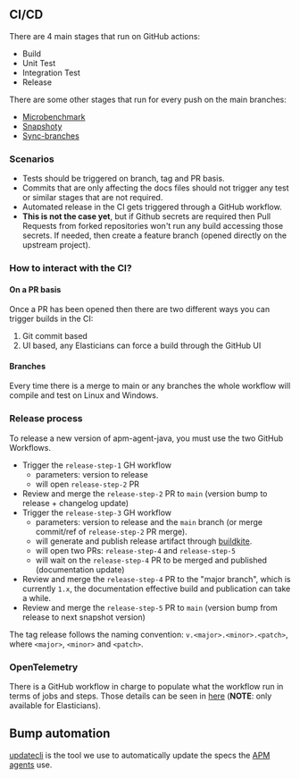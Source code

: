 ## CI/CD

There are 4 main stages that run on GitHub actions:

* Build
* Unit Test
* Integration Test
* Release

There are some other stages that run for every push on the main branches:

* [Microbenchmark](./microbenchmark.yml)
* [Snapshoty](./snapshoty.yml)
* [Sync-branches](./sync-branches.yml)

### Scenarios

* Tests should be triggered on branch, tag and PR basis.
* Commits that are only affecting the docs files should not trigger any test or similar stages that are not required.
* Automated release in the CI gets triggered through a GitHub workflow.
* **This is not the case yet**, but if Github secrets are required then Pull Requests from forked repositories won't run any build accessing those secrets. If needed, then create a feature branch (opened directly on the upstream project).

### How to interact with the CI?

#### On a PR basis

Once a PR has been opened then there are two different ways you can trigger builds in the CI:

1. Git commit based
1. UI based, any Elasticians can force a build through the GitHub UI

#### Branches

Every time there is a merge to main or any branches the whole workflow will compile and test on Linux and Windows.

### Release process

To release a new version of apm-agent-java, you must use the two GitHub Workflows.

- Trigger the `release-step-1` GH workflow
  - parameters: version to release
  - will open `release-step-2` PR
- Review and merge the `release-step-2` PR to `main` (version bump to release + changelog update)
- Trigger the `release-step-3` GH workflow
  - parameters: version to release and the `main` branch (or merge commit/ref of `release-step-2` PR merge).
  - will generate and publish release artifact through [buildkite](../../.buildkite/README.md).
  - will open two PRs: `release-step-4` and `release-step-5`
  - will wait on the `release-step-4` PR to be merged and published (documentation update)
- Review and merge the `release-step-4` PR to the "major branch", which is currently `1.x`, the documentation effective build and publication can take a while.
- Review and merge the `release-step-5` PR to `main` (version bump from release to next snapshot version)

The tag release follows the naming convention: `v.<major>.<minor>.<patch>`, where `<major>`, `<minor>` and `<patch>`.

### OpenTelemetry

There is a GitHub workflow in charge to populate what the workflow run in terms of jobs and steps. Those details can be seen in [here](https://ela.st/oblt-ci-cd-stats) (**NOTE**: only available for Elasticians).

## Bump automation

[updatecli](https://www.updatecli.io/) is the tool we use to automatically update the specs
the [APM agents](./updatecli.yml) use.
